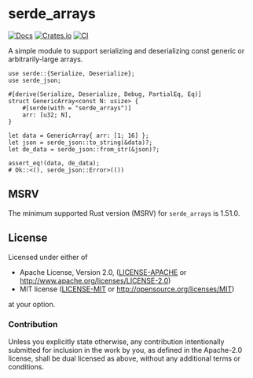 # serde_arrays

[![Docs](https://docs.rs/serde_arrays/badge.svg)](https://docs.rs/serde_arrays/)
[![Crates.io](https://img.shields.io/crates/v/serde_arrays.svg)](https://crates.io/crates/serde_arrays)
[![CI](https://github.com/Kromey/serde_arrays/actions/workflows/rust.yml/badge.svg)](https://github.com/Kromey/serde_arrays/actions/workflows/rust.yml)

A simple module to support serializing and deserializing const generic or arbitrarily-large arrays.

```
use serde::{Serialize, Deserialize};
use serde_json;

#[derive(Serialize, Deserialize, Debug, PartialEq, Eq)]
struct GenericArray<const N: usize> {
    #[serde(with = "serde_arrays")]
    arr: [u32; N],
}

let data = GenericArray{ arr: [1; 16] };
let json = serde_json::to_string(&data)?;
let de_data = serde_json::from_str(&json)?;

assert_eq!(data, de_data);
# Ok::<(), serde_json::Error>(())
```

## MSRV

The minimum supported Rust version (MSRV) for `serde_arrays` is 1.51.0.

## License

Licensed under either of

 * Apache License, Version 2.0, ([LICENSE-APACHE](LICENSE-APACHE) or
   http://www.apache.org/licenses/LICENSE-2.0)
 * MIT license ([LICENSE-MIT](LICENSE-MIT) or http://opensource.org/licenses/MIT)

at your option.

### Contribution

Unless you explicitly state otherwise, any contribution intentionally submitted
for inclusion in the work by you, as defined in the Apache-2.0 license, shall be dual licensed as
above, without any additional terms or conditions.
